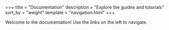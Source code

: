 +++
title = "Documentation"
description = "Explore the guides and tutorials"
sort_by = "weight"
template = "navigation.html"
+++

Welcome to the documentation! Use the links on the left to navigate.
